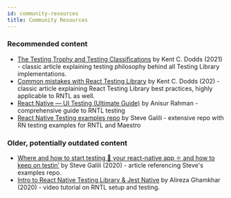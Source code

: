```yaml
---
id: community-resources
title: Community Resources
---
```


### Recommended content
- [The Testing Trophy and Testing Classifications](https://kentcdodds.com/blog/the-testing-trophy-and-testing-classifications) by Kent C. Dodds (2021) -  classic article explaining testing philosophy behind all Testing Library implementations.
- [Common mistakes with React Testing Library](https://kentcdodds.com/blog/common-mistakes-with-react-testing-library) by Kent C. Dodds (202) - classic article explaining React Testing Library best practices, highly applicable to RNTL as well.
- [React Native — UI Testing (Ultimate Guide)](https://github.com/anisurrahman072/React-Native-Advanced-Guide/blob/master/Testing/RNTL-Component-Testing-ultimate-guide.md) by Anisur Rahman - comprehensive guide to RNTL testing
- [React Native Testing examples repo](https://github.com/vanGalilea/react-native-testing) by Steve Galili - extensive repo with RN testing examples for RNTL and Maestro

### Older, potentially outdated content
- [Where and how to start testing 🧪 your react-native app ⚛️ and how to keep on testin’](https://blog.usejournal.com/where-and-how-to-start-testing-your-react-native-app-%EF%B8%8F-and-how-to-keep-on-testin-ec3464fb9b41) by Steve Galili (2020) - article referencing Steve's examples repo.
- [Intro to React Native Testing Library & Jest Native](https://youtu.be/CpTQb0XWlRc) by Alireza Ghamkhar (2020) - video tutorial on RNTL setup and testing.

